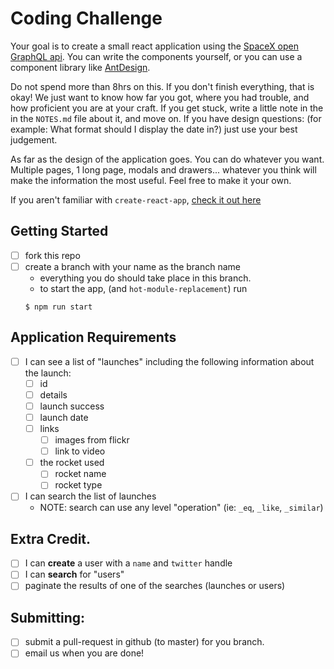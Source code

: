 # Coding Challenge

Your goal is to create a small react application using the [SpaceX open GraphQL api](https://api.spacex.land/graphql/). You can write the components yourself, or you can use a component library like [AntDesign](https://ant.design/components/overview/).

Do not spend more than 8hrs on this. If you don't finish everything, that is okay! We just want to know how far you got, where you had trouble, and how proficient you are at your craft. If you get stuck, write a little note in the in the `NOTES.md` file about it, and move on. If you have design questions: (for example: What format should I display the date in?) just use your best judgement.

As far as the design of the application goes. You can do whatever you want. Multiple pages, 1 long page, modals and drawers... whatever you think will make the information the most useful. Feel free to make it your own.

If you aren't familiar with `create-react-app`, [check it out here](https://create-react-app.dev/)

## Getting Started

- [ ] fork this repo
- [ ] create a branch with your name as the branch name
  - everything you do should take place in this branch.
  - to start the app, (and `hot-module-replacement`) run
  ```
  $ npm run start
  ```

## Application Requirements

- [ ] I can see a list of "launches" including the following information about the launch:
  - [ ] id
  - [ ] details
  - [ ] launch success
  - [ ] launch date
  - [ ] links
    - [ ] images from flickr
    - [ ] link to video
  - [ ] the rocket used
    - [ ] rocket name
    - [ ] rocket type
- [ ] I can search the list of launches
  - NOTE: search can use any level "operation" (ie: `_eq`, `_like`, `_similar`)

## Extra Credit.

- [ ] I can **create** a user with a `name` and `twitter` handle
- [ ] I can **search** for "users"
- [ ] paginate the results of one of the searches (launches or users)

## Submitting:

- [ ] submit a pull-request in github (to master) for you branch.
- [ ] email us when you are done!
